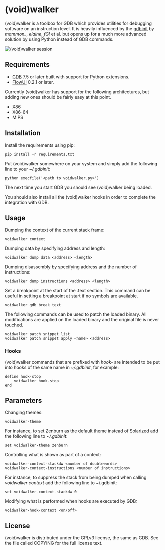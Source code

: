# (void)walker

(void)walker is a toolbox for GDB which provides utilities for debugging
software on an instruction level. It is heavily influenced by the
[gdbinit](https://github.com/gdbinit/Gdbinit) by  *mammon_*, *elaine*, *fG!*
et al. but opens up for a much more advanced solution by using Python instead
of GDB commands.

![(void)walker session](https://github.com/dholm/voidwalker/raw/master/screenshot.png)


## Requirements

 * [GDB](http://www.gnu.org/software/gdb/) 7.5 or later built with support for
   Python extensions.
 * [FlowUI](https://github.com/dholm/FlowUI) 0.2.1 or later.

Currently (void)walker has support for the following architectures, but adding
new ones should be fairly easy at this point.

 * X86
 * X86-64
 * MIPS


## Installation

Install the requirements using pip:

    pip install -r requirements.txt

Put (void)walker somewhere on your system and simply add the following line to
your *~/.gdbinit*:

    python execfile('<path to voidwalker.py>')

The next time you start GDB you should see (void)walker being loaded.

You should also install all the (void)walker hooks in order to complete the
integration with GDB.


## Usage

Dumping the context of the current stack frame:

    voidwalker context

Dumping data by specifying address and length:

    voidwalker dump data <address> <length>

Dumping disassembly by specifying address and the number of instructions:

    voidwalker dump instructions <address> <length>

Set a breakpoint at the start of the .text section. This command can be useful
in setting a breakpoint at start if no symbols are available.

    voidwalker gdb break text

The following commands can be used to patch the loaded binary. All
modifications are applied on the loaded binary and the original file is never
touched.

    voidwalker patch snippet list
	voidwalker patch snippet apply <name> <address>


### Hooks

(void)walker commands that are prefixed with *hook-* are intended to be put
into hooks of the same name in *~/.gdbinit*, for example:

    define hook-stop
        voidwalker hook-stop
    end


## Parameters

Changing themes:

    voidwalker-theme

For instance, to set Zenburn as the default theme instead of Solarized add the
following line to *~/.gdbinit*:

    set voidwalker-theme zenburn

Controlling what is shown as part of a context:

    voidwalker-context-stackdw <number of doublewords>
    voidwalker-context-instructions <number of instructions>

For instance, to suppress the stack from being dumped when calling *voidwalker
context* add the following line to ~/.gdbinit:

    set voidwalker-context-stackdw 0

Modifying what is performed when hooks are executed by GDB:

    voidwalker-hook-context <on/off>


## License

(void)walker is distributed under the GPLv3 license, the same as GDB. See the
file called COPYING for the full license text.
